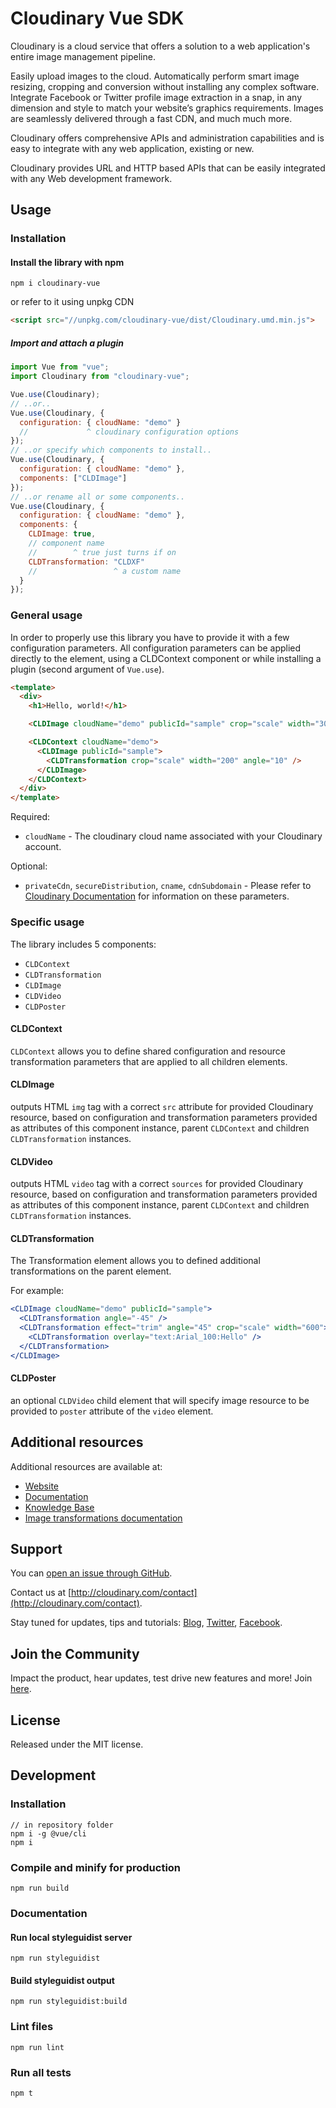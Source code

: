 # Cloudinary Vue SDK

Cloudinary is a cloud service that offers a solution to a web application's entire image management pipeline.

Easily upload images to the cloud. Automatically perform smart image resizing, cropping and conversion without installing any complex software. Integrate Facebook or Twitter profile image extraction in a snap, in any dimension and style to match your website’s graphics requirements. Images are seamlessly delivered through a fast CDN, and much much more.

Cloudinary offers comprehensive APIs and administration capabilities and is easy to integrate with any web application, existing or new.

Cloudinary provides URL and HTTP based APIs that can be easily integrated with any Web development framework.

## Usage

### Installation

#### Install the library with npm

```
npm i cloudinary-vue
```

or refer to it using unpkg CDN

```html
<script src="//unpkg.com/cloudinary-vue/dist/Cloudinary.umd.min.js">
```

##### Import and attach a plugin

```jsx
import Vue from "vue";
import Cloudinary from "cloudinary-vue";

Vue.use(Cloudinary);
// ..or..
Vue.use(Cloudinary, {
  configuration: { cloudName: "demo" }
  //             ^ cloudinary configuration options
});
// ..or specify which components to install..
Vue.use(Cloudinary, {
  configuration: { cloudName: "demo" },
  components: ["CLDImage"]
});
// ..or rename all or some components..
Vue.use(Cloudinary, {
  configuration: { cloudName: "demo" },
  components: {
    CLDImage: true,
    // component name
    //        ^ true just turns if on
    CLDTransformation: "CLDXF"
    //                 ^ a custom name
  }
});
```

### General usage

In order to properly use this library you have to provide it with a few configuration parameters. All configuration parameters can be applied directly to the element, using a CLDContext component or while installing a plugin (second argument of `Vue.use`).

```html
<template>
  <div>
    <h1>Hello, world!</h1>

    <CLDImage cloudName="demo" publicId="sample" crop="scale" width="300" />

    <CLDContext cloudName="demo">
      <CLDImage publicId="sample">
        <CLDTransformation crop="scale" width="200" angle="10" />
      </CLDImage>
    </CLDContext>
  </div>
</template>
```

Required:

- `cloudName` - The cloudinary cloud name associated with your Cloudinary account.

Optional:

- `privateCdn`, `secureDistribution`, `cname`, `cdnSubdomain` - Please refer to [Cloudinary Documentation](https://cloudinary.com/documentation/react_integration#3_set_cloudinary_configuration_parameters) for information on these parameters.

### Specific usage

The library includes 5 components:

- `CLDContext`
- `CLDTransformation`
- `CLDImage`
- `CLDVideo`
- `CLDPoster`

#### CLDContext

`CLDContext` allows you to define shared configuration and resource transformation parameters that are applied to all children elements.

#### CLDImage

outputs HTML `img` tag with a correct `src` attribute for provided Cloudinary resource, based on configuration and transformation parameters provided as attributes of this component instance, parent `CLDContext` and children `CLDTransformation` instances.

#### CLDVideo

outputs HTML `video` tag with a correct `sources` for provided Cloudinary resource, based on configuration and transformation parameters provided as attributes of this component instance, parent `CLDContext` and children `CLDTransformation` instances.

#### CLDTransformation

The Transformation element allows you to defined additional transformations on the parent element.

For example:

```jsx
<CLDImage cloudName="demo" publicId="sample">
  <CLDTransformation angle="-45" />
  <CLDTransformation effect="trim" angle="45" crop="scale" width="600">
    <CLDTransformation overlay="text:Arial_100:Hello" />
  </CLDTransformation>
</CLDImage>
```

#### CLDPoster

an optional `CLDVideo` child element that will specify image resource to be provided to `poster` attribute of the `video` element.

## Additional resources

Additional resources are available at:

- [Website](http://cloudinary.com)
- [Documentation](http://cloudinary.com/documentation)
- [Knowledge Base](http://support.cloudinary.com/forums)
- [Image transformations documentation](http://cloudinary.com/documentation/image_transformations)

## Support

You can [open an issue through GitHub](https://github.com/CloudinaryLtd/cloudinary_vue/issues).

Contact us at [http://cloudinary.com/contact](http://cloudinary.com/contact).

Stay tuned for updates, tips and tutorials: [Blog](http://cloudinary.com/blog), [Twitter](https://twitter.com/cloudinary), [Facebook](http://www.facebook.com/Cloudinary).

## Join the Community

Impact the product, hear updates, test drive new features and more! Join [here](https://www.facebook.com/groups/CloudinaryCommunity).

## License

Released under the MIT license.

## Development

### Installation

```
// in repository folder
npm i -g @vue/cli
npm i
```

### Compile and minify for production

```
npm run build
```

### Documentation

#### Run local styleguidist server

```
npm run styleguidist
```

#### Build styleguidist output

```
npm run styleguidist:build
```

### Lint files

```
npm run lint
```

### Run all tests

```
npm t
```
